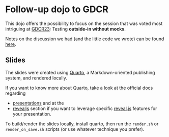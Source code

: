 # Follow-up dojo to GDCR

This dojo offers the possibility to focus on the session that was voted most intriguing at 
[GDCR23](https://swkwien.github.io/gdcr23/): Testing **outside-in without mocks**.

Notes on the discussion we had (and the little code we wrote) can be found 
[here](https://github.com/swkWien/kata-bootstraps-gdcr20/tree/2023-11-21-tetris-outside-in/kotlin/junit).

## Slides

The slides were created using [Quarto](https://quarto.org/), a Markdown-oriented publishing system, and rendered locally.

If you want to know more about Quarto, take a look at the official docs regarding

* [presentations](https://quarto.org/docs/presentations/) and at the
* [revealjs](https://quarto.org/docs/presentations/revealjs/) section if you want to leverage
  specific [reveal.js](https://revealjs.com/) features for your presentation.

To build/render the slides locally, install quarto, then run the `render.sh` or `render_on_save.sh` scripts
(or use whatever technique you prefer).
